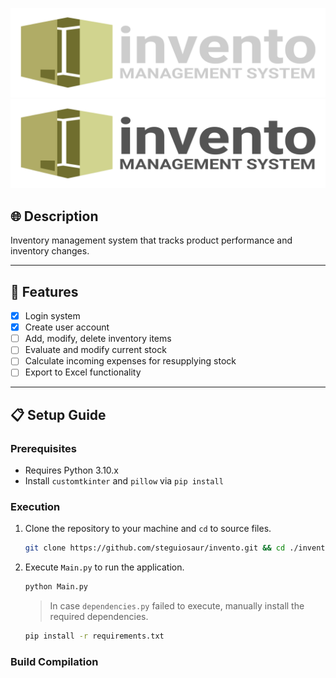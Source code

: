 ![Invento Logo](assets/light_logo_color.svg#gh-dark-mode-only)
![Invento Logo](assets/dark_logo_color.svg#gh-light-mode-only)

## :globe_with_meridians: Description

Inventory management system that tracks product performance and inventory changes.

-----------------------------------------------------------------

## :abacus: Features

- [x] Login system
- [x] Create user account
- [ ] Add, modify, delete inventory items
- [ ] Evaluate and modify current stock
- [ ] Calculate incoming expenses for resupplying stock
- [ ] Export to Excel functionality

-----------------------------------------------------------------

## :clipboard: Setup Guide

### Prerequisites

- Requires Python 3.10.x
- Install `customtkinter` and `pillow` via `pip install`

### Execution

1. Clone the repository to your machine and `cd` to source files.

    ```sh
    git clone https://github.com/steguiosaur/invento.git && cd ./invento
    ```

2. Execute `Main.py` to run the application.

    ```sh
    python Main.py
    ```

    > In case `dependencies.py` failed to execute, manually install the required dependencies.

    ```sh
    pip install -r requirements.txt
    ```

### Build Compilation
